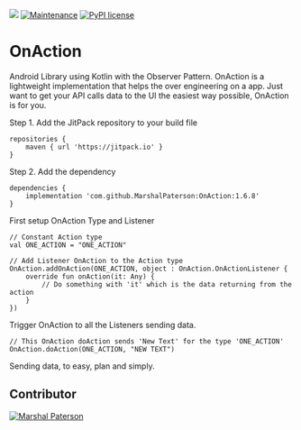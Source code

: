 [![](https://jitpack.io/v/MarshalPaterson/OnAction.svg)](https://jitpack.io/#MarshalPaterson/OnAction) [![Maintenance](https://img.shields.io/badge/Maintained%3F-yes-green.svg)](https://GitHub.com/Naereen/StrapDown.js/graphs/commit-activity) [![PyPI license](https://img.shields.io/pypi/l/ansicolortags.svg)](https://pypi.python.org/pypi/ansicolortags/)  

# OnAction
Android Library using Kotlin with the Observer Pattern. OnAction is a lightweight implementation that helps the over engineering on a app. Just want to get your API calls data to the UI the easiest way possible, OnAction is for you.

Step 1. Add the JitPack repository to your build file
```
repositories {
    maven { url 'https://jitpack.io' }
}
```
Step 2. Add the dependency
```
dependencies {
    implementation 'com.github.MarshalPaterson:OnAction:1.6.8'
}
```
First setup OnAction Type and Listener
```
// Constant Action type
val ONE_ACTION = "ONE_ACTION"

// Add Listener OnAction to the Action type
OnAction.addOnAction(ONE_ACTION, object : OnAction.OnActionListener {
    override fun onAction(it: Any) {
        // Do something with 'it' which is the data returning from the action
    }
})
```
Trigger OnAction to all the Listeners sending data.
```
// This OnAction doAction sends 'New Text' for the type 'ONE_ACTION'
OnAction.doAction(ONE_ACTION, "NEW TEXT")
```
Sending data, to easy, plan and simply.

## Contributor

[![Marshal Paterson](https://img.shields.io/badge/LinkedIn-0077B5?style=for-the-badge&logo=linkedin&logoColor=white)](https://github.com/MarshalPaterson) 
